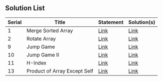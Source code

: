 ## Solution List

| Serial | Title |  Statement | Solution(s) | 
| ------ | ------------- | ----------------- | ----------- |
| 1 | Merge Sorted Array       | [Link](https://leetcode.com/problems/merge-sorted-array/?envType=study-plan-v2&envId=top-interview-150) | [Link](https://github.com/ATM-SALEH/haphazard-lc-i150-cpp/tree/main/src/p1) |
| 2 | Rotate Array       | [Link](https://leetcode.com/problems/rotate-array/?envType=study-plan-v2&envId=top-interview-150) | [Link](https://github.com/ATM-SALEH/haphazard-lc-i150-cpp/tree/main/src/p6) |
| 9 | Jump Game       | [Link](https://leetcode.com/problems/jump-game/?envType=study-plan-v2&envId=top-interview-150) | [Link](https://github.com/ATM-SALEH/haphazard-lc-i150-cpp/tree/main/src/p9) |
| 10 | Jump Game II      | [Link](https://leetcode.com/problems/jump-game-ii/?envType=study-plan-v2&envId=top-interview-150) | [Link](https://github.com/ATM-SALEH/haphazard-lc-i150-cpp/tree/main/src/p10) |
| 11 | H-Index       | [Link](https://leetcode.com/problems/h-index/?envType=study-plan-v2&envId=top-interview-150) | [Link](https://github.com/ATM-SALEH/haphazard-lc-i150-cpp/tree/main/src/p11) |
| 13 | Product of Array Except Self       | [Link](https://leetcode.com/problems/product-of-array-except-self/?envType=study-plan-v2&envId=top-interview-150) | [Link](https://github.com/ATM-SALEH/haphazard-lc-i150-cpp/tree/main/src/p13) |